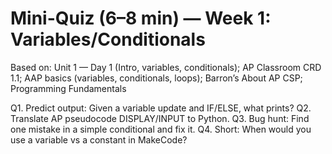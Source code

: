 # Mini-Quiz (6–8 min) — Week 1: Variables/Conditionals

Based on: Unit 1 — Day 1 (Intro, variables, conditionals); AP Classroom CRD 1.1; AAP basics (variables, conditionals, loops); Barron’s About AP CSP; Programming Fundamentals

Q1. Predict output: Given a variable update and IF/ELSE, what prints?
Q2. Translate AP pseudocode DISPLAY/INPUT to Python.
Q3. Bug hunt: Find one mistake in a simple conditional and fix it.
Q4. Short: When would you use a variable vs a constant in MakeCode?
